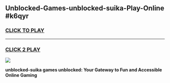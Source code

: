 
## Unblocked-Games-unblocked-suika-Play-Online #k6qyr
<h3>
<a href="https://news.freeplayer.one?title=unblocked-suika&ref=3">CLICK TO PLAY</a></h3>
<hr>

<h3>
<a href="https://news.freeplayer.one?title=unblocked-suika&ref=3">CLICK 2 PLAY</a>
  
</h3>

<a href="https://news.freeplayer.one?title=unblocked-suika&ref=3"><img src="https://clearcache.store/games.png"></a>


**unblocked-suika games unblocked: Your Gateway to Fun and Accessible Online Gaming**
